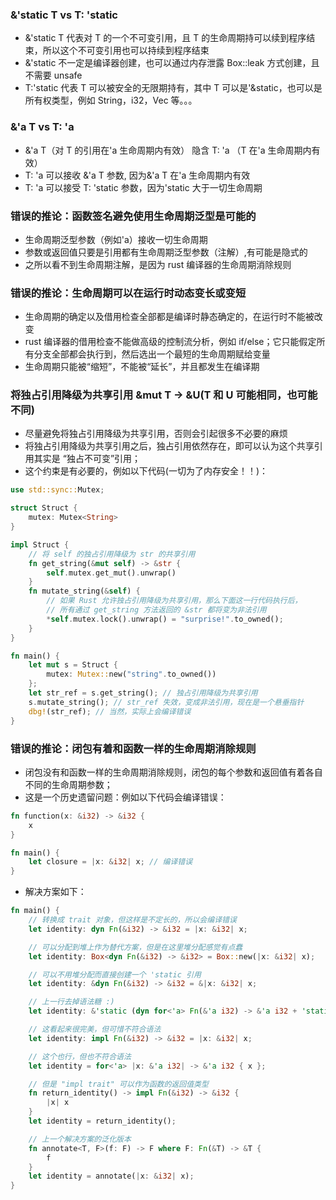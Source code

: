 ### &'static T vs T: 'static

- &'static T 代表对 T 的一个不可变引用，且 T 的生命周期持可以续到程序结束，所以这个不可变引用也可以持续到程序结束
- &'static 不一定是编译器创建，也可以通过内存泄露 Box::leak 方式创建，且不需要 unsafe
- T:'static 代表 T 可以被安全的无限期持有，其中 T 可以是'&static，也可以是所有权类型，例如 String，i32，Vec 等。。。

### &'a T vs T: 'a

- &'a T（对 T 的引用在'a 生命周期内有效） 隐含 T: 'a （T 在'a 生命周期内有效）
- T: 'a 可以接收 &'a T 参数, 因为&'a T 在'a 生命周期内有效
- T: 'a 可以接受 T: 'static 参数，因为'static 大于一切生命周期

### 错误的推论：函数签名避免使用生命周期泛型是可能的

- 生命周期泛型参数（例如'a）接收一切生命周期
- 参数或返回值只要是引用都有生命周期泛型参数（注解）,有可能是隐式的
- 之所以看不到生命周期注解，是因为 rust 编译器的生命周期消除规则

### 错误的推论：生命周期可以在运行时动态变长或变短

- 生命周期的确定以及借用检查全部都是编译时静态确定的，在运行时不能被改变
- rust 编译器的借用检查不能做高级的控制流分析，例如 if/else；它只能假定所有分支全部都会执行到，然后选出一个最短的生命周期赋给变量
- 生命周期只能被“缩短”，不能被“延长”，并且都发生在编译期

### 将独占引用降级为共享引用 &mut T -> &U(T 和 U 可能相同，也可能不同)

- 尽量避免将独占引用降级为共享引用，否则会引起很多不必要的麻烦
- 将独占引用降级为共享引用之后，独占引用依然存在，即可以认为这个共享引用其实是 “独占不可变”引用；
- 这个约束是有必要的，例如以下代码(一切为了内存安全！！)：

```rust
use std::sync::Mutex;

struct Struct {
    mutex: Mutex<String>
}

impl Struct {
    // 将 self 的独占引用降级为 str 的共享引用
    fn get_string(&mut self) -> &str {
        self.mutex.get_mut().unwrap()
    }
    fn mutate_string(&self) {
        // 如果 Rust 允许独占引用降级为共享引用，那么下面这一行代码执行后，
        // 所有通过 get_string 方法返回的 &str 都将变为非法引用
        *self.mutex.lock().unwrap() = "surprise!".to_owned();
    }
}

fn main() {
    let mut s = Struct {
        mutex: Mutex::new("string".to_owned())
    };
    let str_ref = s.get_string(); // 独占引用降级为共享引用
    s.mutate_string(); // str_ref 失效，变成非法引用，现在是一个悬垂指针
    dbg!(str_ref); // 当然，实际上会编译错误
}
```


### 错误的推论：闭包有着和函数一样的生命周期消除规则
- 闭包没有和函数一样的生命周期消除规则，闭包的每个参数和返回值有着各自不同的生命周期参数；
- 这是一个历史遗留问题：例如以下代码会编译错误：
```rust
fn function(x: &i32) -> &i32 {
    x
}

fn main() {
    let closure = |x: &i32| x; // 编译错误
}
```

- 解决方案如下：
```rust
fn main() {
    // 转换成 trait 对象，但这样是不定长的，所以会编译错误
    let identity: dyn Fn(&i32) -> &i32 = |x: &i32| x;

    // 可以分配到堆上作为替代方案，但是在这里堆分配感觉有点蠢
    let identity: Box<dyn Fn(&i32) -> &i32> = Box::new(|x: &i32| x);

    // 可以不用堆分配而直接创建一个 'static 引用
    let identity: &dyn Fn(&i32) -> &i32 = &|x: &i32| x;

    // 上一行去掉语法糖 :)
    let identity: &'static (dyn for<'a> Fn(&'a i32) -> &'a i32 + 'static) = &|x: &i32| -> &i32 { x };

    // 这看起来很完美，但可惜不符合语法
    let identity: impl Fn(&i32) -> &i32 = |x: &i32| x;

    // 这个也行，但也不符合语法
    let identity = for<'a> |x: &'a i32| -> &'a i32 { x };

    // 但是 "impl trait" 可以作为函数的返回值类型
    fn return_identity() -> impl Fn(&i32) -> &i32 {
        |x| x
    }
    let identity = return_identity();

    // 上一个解决方案的泛化版本
    fn annotate<T, F>(f: F) -> F where F: Fn(&T) -> &T {
        f
    }
    let identity = annotate(|x: &i32| x);
}
```
